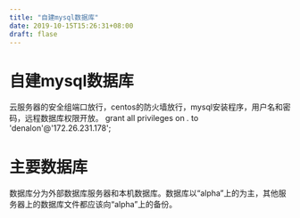 ```yaml
---
title: "自建mysql数据库"
date: 2019-10-15T15:26:31+08:00
draft: flase
---
```

# 自建mysql数据库
云服务器的安全组端口放行，centos的防火墙放行，mysql安装程序，用户名和密码，远程数据库权限开放。
grant all privileges on *.* to 'denalon'@'172.26.231.178';

# 主要数据库
数据库分为外部数据库服务器和本机数据库。数据库以“alpha”上的为主，其他服务器上的数据库文件都应该向“alpha”上的备份。
